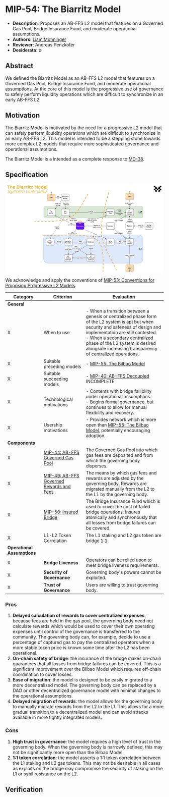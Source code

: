 # MIP-54: The Biarritz Model
- **Description**: Proposes an AB-FFS L2 model that features on a Governed Gas Pool, Bridge Insurance Fund, and moderate operational assumptions.
- **Authors**: [Liam Monninger](mailto:liam@movementlabs.xyz)
- **Reviewer**: Andreas Penzkofer
- **Desiderata**: $\emptyset$

## Abstract

We defined the Biarritz Model as an AB-FFS L2 model that features on a Governed Gas Pool, Bridge Insurance Fund, and moderate operational assumptions. At the core of this model is the progressive use of governance to safely perform liquidity operations which are difficult to synchronize in an early AB-FFS L2. 

## Motivation

The Biarritz Model is motivated by the need for a progressive L2 model that can safely perform liquidity operations which are difficult to synchronize in an early AB-FFS L2. This model is intended to be a stepping stone towards more complex L2 models that require more sophisticated governance and operational assumptions.

The Biarritz Model is a intended as a complete response to [MD-38](https://github.com/movementlabsxyz/MIP/pulls).

## Specification
![The Biarritz Model](the-biarritz-model.png)

We acknowledge and apply the conventions of [MIP-53: Conventions for Proposing Progressive L2 Models](https://github.com/movementlabsxyz/MIP/pull/53).

| Category | Criterion | Evaluation |
|-----------|-----------|------------|
| **General** | | |
|X| When to use | - When a transition between a genesis or centralized phase form of the L2 system is apt but when security and safeness of design and implementation are still contested.<br> - When a secondary centralized phase of the L2 system is desired alongside increasing transparency of centralized operations. |
|X| Suitable preceding models | - [MIP-55: The Bilbao Model](https://github.com/movementlabsxyz/MIP/pull/53) |
|X| Suitable succeeding models | - [MIP-40: AB-FFS Decoupled](https://github.com/movementlabsxyz/MIP/pull/40) INCOMPLETE |
|X| Technological motivations | - Contents with bridge fallibility under operational assumptions.<br> - Begins formal governance, but continues to allow for manual flexibility and recovery. |
|X| Usership motivations | - Provides network which is more open than [MIP-55: The Bilbao Model](https://github.com/movementlabsxyz/MIP/pull/53), potentially encouraging adoption. |
| **Components** | | |
|X| [MIP-44: AB-FFS Governed Gas Pool](https://github.com/movementlabsxyz/MIP/pulls) | The Governed Gas Pool into which gas fees are deposited and from which the governing body disperses.  |
|X| [MIP-49: AB-FFS Governed Rewards and Fees](https://github.com/movementlabsxyz/MIP/pull/49) | The means by which gas fees and rewards are adjusted by the governing body. Rewards are migrated manually from the L2 to the L1 by the governing body. |
|X| [MIP-50: Insured Bridge](https://github.com/movementlabsxyz/MIP/pull/50) | The Bridge Insurance Fund which is used to cover the cost of failed bridge operations. Insures atomically and synchronously that all losses from bridge failures can be covered. |
|X| L1-L2 Token Correlation | The L1 staking and L2 gas token are bridge 1:1. |
| **Operational Assumptions** | | |
|X| **Bridge Liveness** | Operators can be relied upon to meet bridge liveness requirements.  |
|X| **Security of Governance** | Governing body's powers cannot be exploited.  |
|X| **Trust of Governance** | Users are willing to trust governing body.   |

### Pros
1. **Delayed calculation of rewards to cover centralized expenses**: because fees are held in the gas pool, the governing body need not calculate rewards which would be used to cover their own operating expenses until control of the governance is transferred to the community. The governing body can, for example, decide to use a percentage of captured gas to pay the centralized operators when a more stable token price is known some time after the L2 has been operational.
2. **On-chain safety of bridge**: the insurance of the bridge makes on-chain guarantees that all losses from bridge failures can be covered. This is a significant improvement over the Bilbao Model which requires off-chain coordination to cover losses.
3. **Ease of migration**: the model is designed to be easily migrated to a more decentralized model. The governing body can be replaced by a DAO or other decentralized governance model with minimal changes to the operational assumptions.
4. **Delayed migration of rewards**: the model allows for the governing body to manually migrate rewards from the L2 to the L1. This allows for a more gradual transition to a decentralized model and can avoid attacks available in more tightly integrated models.

### Cons
1. **High trust in governance**: the model requires a high level of trust in the governing body. When the governing body is narrowly defined, this may not be significantly more open than the Bilbao Model.
2. **1:1 token correlation**: the model asserts a 1:1 token correlation between the L1 staking and L2 gas tokens. This may not be desirable in all cases as exploits on the bridge may compromise the security of staking on the L1 or sybil resistance on the L2.

## Verification
